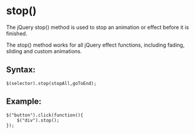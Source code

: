 # stop()

The jQuery stop() method is used to stop an animation or effect before it is finished.

The stop() method works for all jQuery effect functions, including fading, sliding and custom animations.

## Syntax:
```
$(selector).stop(stopAll,goToEnd);
```
## Example:
```
$("button").click(function(){
    $("div").stop();
});
```
